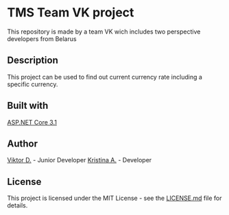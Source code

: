 # TMS Team VK project
This repository is made by a team VK wich includes two perspective developers from Belarus
## Description
This project can be used to find out current currency rate including a specific currency.
## Built with
[ASP.NET Core 3.1](https://docs.microsoft.com/en-us/aspnet/core/?view=aspnetcore-3.1)
## Author
[Viktor D.](https://admiring-northcutt-353fff.netlify.app) - Junior Developer
[Kristina A.](https://github.com/KrisAnt) - Developer
## License
This project is licensed under the MIT License - see the [LICENSE.md](https://github.com/llmurd0kll/TMS-DotNet-Team-VK/blob/master/LICENSE) file for details.
